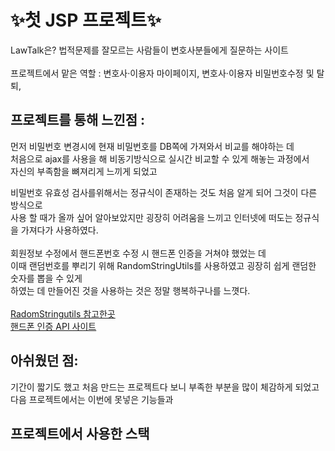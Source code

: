 # ✨첫 JSP 프로젝트✨
LawTalk은? 법적문제를 잘모르는 사람들이 변호사분들에게 질문하는 사이트<br>
<br>
프로젝트에서 맡은 역할 : 변호사·이용자 마이페이지, 변호사·이용자 비밀번호수정 및 탈퇴, 
## 프로젝트를 통해 느낀점 :
먼저 비밀번호 변경시에 현재 비밀번호를 DB쪽에 가져와서 비교를 해야하는 데 <br>
처음으로 ajax를 사용을 해 비동기방식으로 실시간 비교할 수 있게 해놓는 과정에서<br>
자신의 부족함을 뼈져리게 느끼게 되었고 <br>

비밀번호 유효성 검사를위해서는 정규식이 존재하는 것도 처음 알게 되어 그것이 다른 방식으로 <br>
사용 할 때가 올까 싶어 알아보았지만 굉장히 어려움을 느끼고 인터넷에 떠도는 정규식을 가져다가 사용하였다.<br>
<br>
회원정보 수정에서 핸드폰번호 수정 시 핸드폰 인증을 거쳐야 했었는 데<br>
이때 랜덤번호를 뿌리기 위해 RandomStringUtils를 사용하였고 굉장히 쉽게 랜덤한 숫자를 뽑을 수 있게<br>
하였는 데 만들어진 것을 사용하는 것은 정말 행복하구나를 느꼇다.<br>
<br>
<a href ="https://hahaha2016.tistory.com/3">
  RadomStringutils 참고한곳
</a>
<br>
<a href ="https://developer.coolsms.co.kr/developer">
  핸드폰 인증 API 사이트
</a>
## 아쉬웠던 점:
기간이 짧기도 했고 처음 만드는 프로젝트다 보니 부족한 부분을 많이 체감하게 되었고
다음 프로젝트에서는 이번에 못넣은 기능들과 

## 프로젝트에서 사용한 스택

